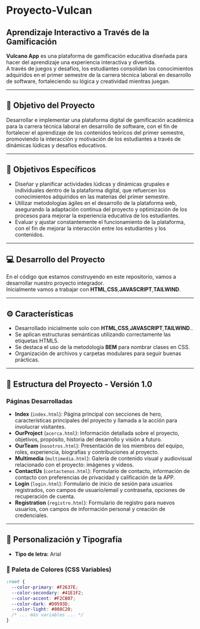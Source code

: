 # Proyecto-Vulcan  
## Aprendizaje Interactivo a Través de la Gamificación  

**Vulcano App** es una plataforma de gamificación educativa diseñada para hacer del aprendizaje una experiencia interactiva y divertida.  
A través de juegos y desafíos, los estudiantes consolidan los conocimientos adquiridos en el primer semestre de la carrera técnica laboral en desarrollo de software, fortaleciendo su lógica y creatividad mientras juegan.

---

## 🎯 Objetivo del Proyecto  

Desarrollar e implementar una plataforma digital de gamificación académica para la carrera técnica laboral en desarrollo de software, con el fin de fortalecer el aprendizaje de los contenidos teóricos del primer semestre, promoviendo la interacción y motivación de los estudiantes a través de dinámicas lúdicas y desafíos educativos.

---

## 📌 Objetivos Específicos  

- Diseñar y planificar actividades lúdicas y dinámicas grupales e individuales dentro de la plataforma digital, que refuercen los conocimientos adquiridos en las materias del primer semestre.  
- Utilizar metodologías ágiles en el desarrollo de la plataforma web, asegurando la adaptación continua del proyecto y optimización de los procesos para mejorar la experiencia educativa de los estudiantes.  
- Evaluar y ajustar constantemente el funcionamiento de la plataforma, con el fin de mejorar la interacción entre los estudiantes y los contenidos.

---

## 💻 Desarrollo del Proyecto  

En el código que estamos construyendo en este repositorio, vamos a desarrollar nuestro proyecto integrador.  
Inicialmente vamos a trabajar con  **HTML**,**CSS**,**JAVASCRIPT**,**TAILWIND**.

---

## ⚙️ Características  

- Desarrollado inicialmente solo con **HTML**,**CSS**,**JAVASCRIPT**,**TAILWIND**..  
- Se aplican estructuras semánticas utilizando correctamente las etiquetas HTML5.  
- Se destaca el uso de la metodología **BEM** para nombrar clases en CSS.  
- Organización de archivos y carpetas modulares para seguir buenas prácticas.

---

## 🧱 Estructura del Proyecto - Versión 1.0  

### Páginas Desarrolladas  

- **Index** (`index.html`): Página principal con secciones de hero, características principales del proyecto y llamada a la acción para involucrar visitantes.  
- **OurProject** (`acerca.html`): Información detallada sobre el proyecto, objetivos, propósito, historia del desarrollo y visión a futuro.  
- **OurTeam** (`nosotros.html`): Presentación de los miembros del equipo, roles, experiencia, biografías y contribuciones al proyecto.  
- **Multimedia** (`multimedia.html`): Galería de contenido visual y audiovisual relacionado con el proyecto: imágenes y videos.  
- **ContactUs** (`contactenos.html`): Formulario de contacto, información de contacto con preferencias de privacidad y calificación de la APP.  
- **Login** (`login.html`): Formulario de inicio de sesión para usuarios registrados, con campos de usuario/email y contraseña, opciones de recuperación de cuenta.  
- **Registration** (`registro.html`): Formulario de registro para nuevos usuarios, con campos de información personal y creación de credenciales.

---

## 🎨 Personalización y Tipografía  

- **Tipo de letra:** Arial  

### 🎨 Paleta de Colores (CSS Variables)

```css
:root {
  --color-primary: #F2637E;
  --color-secondary: #41E1F2;
  --color-accent: #F2CB07;
  --color-dark: #D9593D;
  --color-light: #808C20;
  /* ... más variables ... */
}
